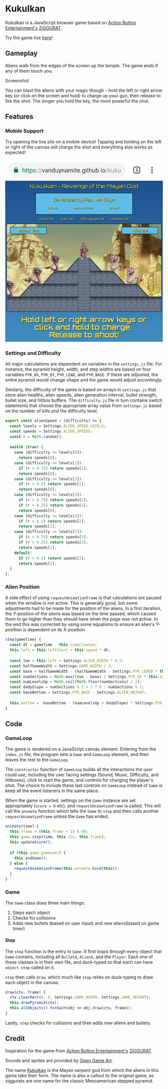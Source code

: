 # Kukulkan
Kukulkan is a JavaScript browser game based on [Action Button Entertainment's][abe_wiki] [ZiGGURAT][ziggurat_wiki].

Try the game live [here][kukulkan_live]!

## Gameplay
Aliens walk from the edges of the screen up the temple. The game ends if any of them touch you.

Screenshot

You can blast the aliens with your magic though - hold the left or right arrow key (or click on the screen and hold) to charge up your gun, then release to fire the shot. The longer you hold the key, the more powerful the shot.

## Features

### Mobile Support
Try opening the live site on a mobile device! Tapping and holding on the left or right of the canvas will charge the shot and everything else works as expected!

![kukulkan_mobile](https://github.com/vanduynamite/kukulkan/blob/master/screenshots/kukulkan_mobile.png)

### Settings and Difficulty
All major calculations are dependent on variables in the `settings.js` file. For instance, the pyramid height, width, and step widths are based on four variables `PYR_DX`, `PYR_DY`, `PYR_LEAD`, and `PYR_BASE`. If these are adjusted, the entire pyramid would change shape and the game would adjust accordingly.

Similarly, the difficulty of the game is based on arrays in `settings.js` that store alien healths, alien speeds, alien generation interval, bullet strength, bullet size, and hitbox buffers. The `difficulty.js` file in turn contains switch statements that choose the appropriate array value from `settings.js` based on the number of kills and the difficulty level.

``` JavaScript
export const alienSpeed = (difficulty) => {
  const levels = Settings.ALIEN_SPEED_LEVELS;
  const speeds = Settings.ALIEN_SPEEDS;
  const r = Math.random();

  switch (true) {
    case (difficulty <= levels[0]):
      return speeds[0];
    case (difficulty <= levels[1]):
      if (r > 0.75) return speeds[1];
      return speeds[0];
    case (difficulty <= levels[2]):
      if (r > 0.5) return speeds[1];
      return speeds[0];
    case (difficulty <= levels[3]):
      if (r > 0.75) return speeds[2];
      if (r > 0.25) return speeds[1];
      return speeds[0];
    case (difficulty <= levels[4]):
      if (r > 0.5) return speeds[2];
      return speeds[1];
    case (difficulty <= levels[5]):
      if (r > 0.75) return speeds[3];
      if (r > 0.25) return speeds[2];
      return speeds[1];
    default:
      if (r > 0.5) return speeds[3];
      return speeds[2];
  }
};
```

### Alien Position
A side effect of using `requestAnimationFrame` is that calculations are paused when the window is not active. This is generally good, but some adjustments had to be made for the position of the aliens. In a first iteration, the Y-position of the aliens was based on the time passed, which caused them to go higher than they should have when the page was not active. In the end this was corrected by using some equations to ensure an alien's Y-position is dependent on its X-position.

``` JavaScript
step(gameTime) {
  const dt = gameTime - this.timeCreated;
  this.left = this.leftStart + this.speed * dt;

  const toe = this.left + Settings.ALIEN_WIDTH * 0.5;
  const halfGameWidth = Settings.GAME_WIDTH / 2;
  const base = halfGameWidth - (halfGameWidth - Settings.PYR_LEAD) * this.dir;
  const numSections = Math.max((toe - base) / Settings.PYR_DX * this.dir, 0);
  const numLevelsUp = Math.ceil(Math.floor(numSections) / 2);
  const dxUpSlope = numSections % 2 > 1 ? 0 : numSections % 2;
  const baseBottom = Settings.PYR_BASE - Settings.ALIEN_HEIGHT;

  this.bottom =  baseBottom - (numLevelsUp + dxUpSlope) * Settings.PYR_DY;
}
```

## Code
### GameLoop
The game is rendered on a JavaScript canvas element. Entering from the `index.js` file, the program sets a `Game` and `GameLoop` element, and then leaves the rest to the `GameLoop`.

The `constructor` function of `GameLoop` builds all the interactions the user could use, including the user facing settings (Sound, Music, Difficulty, and Hitboxes), click to start the game, and controls for charging the player's shot. The choice to include these last controls on `GameLoop` instead of `Game` is keep all the event listeners in the same place.

When the game is started, settings on the `Game` instance are set appropriately (`score = 0` etc), and `requestAnimationFrame` is called. This will call the `animate` function which tells the `Game` to `step` and then calls another `requestAnimationFrame` unless the `Game` has ended.

``` JavaScript
animate(time) {
  this.frame = (this.frame + 1) % 60;
  this.game.step(time, this.ctx, this.frame);
  this.updateScore();

  if (this.game.gameover) {
    this.endGame();
  } else {
    requestAnimationFrame(this.animate.bind(this));
  }
}
```

### Game
The `Game` class does three main things:
1. Steps each object
2. Checks for collisions
3. Adds new bullets (based on user input) and new aliens(based on game timer)

#### Step
The `step` function is the entry to `Game`. It first loops through every object that `Game` contains, including all `Bullet`s, `Alien`s, and the `Player`. Each one of these classes is in their own file, and duck-typed so that each can have `object.step` called on it.

`step` then calls `draw`, which much like `step` relies on duck-typing to draw each object in the canvas.

``` JavaScript
draw(ctx, frame) {
  ctx.clearRect(0, 0, Settings.GAME_WIDTH, Settings.GAME_HEIGHT);
  this.drawPyramid(ctx);
  this.allObjects().forEach(obj => obj.draw(ctx, frame));
}
```
Lastly, `step` checks for collisions and then adds new aliens and bullets.

## Credit

Inspiration for the game from [Action Button Entertainment's][abe_wiki] [ZiGGURAT][ziggurat_wiki].

Sounds and sprites are provided by [Open Game Art][opengameart].

The name [Kukulkan][kukulkan_wiki] is the Mayan serpent god from which the aliens in this game take their form. The name is also a callout to the original game, as ziggurats are one name for the classic Mesoamerican stepped pyramid.


[ziggurat_wiki]: https://en.wikipedia.org/wiki/Ziggurat_(video_game)
[abe_wiki]: https://en.wikipedia.org/wiki/Action_Button_Entertainment
[kukulkan_wiki]: https://en.wikipedia.org/wiki/Kukulkan
[kukulkan_live]: https://vanduynamite.github.io/kukulkan/
[opengameart]: https://opengameart.org/

